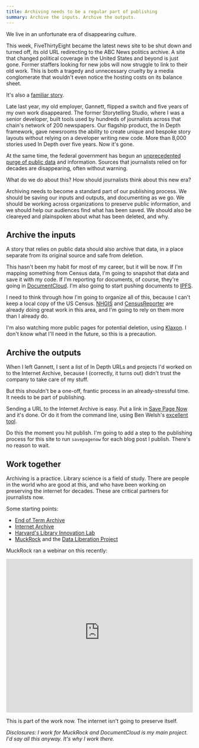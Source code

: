 ```yaml
---
title: Archiving needs to be a regular part of publishing
summary: Archive the inputs. Archive the outputs.
---
```


We live in an unfortunate era of disappearing culture.

This week, FiveThirtyEight became the latest news site to be shut down and turned off, its old URL redirecting to the ABC News politics archive. A site that changed political coverage in the United States and beyond is just gone. Former staffers looking for new jobs will now struggle to link to their old work. This is both a tragedy and unnecessary cruelty by a media conglomerate that wouldn't even notice the hosting costs on its balance sheet.

It's also a [familiar story](https://www.muckrock.com/news/archives/2024/mar/06/for-the-record-the-battle-to-preserve-the-online-archives-of-now-shuttered-newsrooms/).

Late last year, my old employer, Gannett, flipped a switch and five years of my own work disappeared. The former Storytelling Studio, where I was a senior developer, built tools used by hundreds of journalists across that chain's network of 200 newspapers. Our flagship product, the In Depth framework, gave newsrooms the ability to create unique and bespoke story layouts without relying on a developer writing new code. More than 8,000 stories used In Depth over five years. Now it's gone.

At the same time, the federal government has begun an [unprecedented purge of public data](https://www.muckrock.com/news/archives/2025/feb/04/the-fight-to-preserve-federal-government-data/) and information. Sources that journalists relied on for decades are disappearing, often without warning.

What do we do about this? How should journalists think about this new era?

Archiving needs to become a standard part of our publishing process. We should be saving our inputs and outputs, and documenting as we go. We should be working across organizations to preserve public information, and we should help our audiences find what has been saved. We should also be cleareyed and plainspoken about what has been deleted, and why.

## Archive the inputs

A story that relies on public data should also archive that data, in a place separate from its original source and safe from deletion.

This hasn't been my habit for most of my career, but it will be now. If I'm mapping something from Census data, I'm going to snapshot that data and save it with my code. If I'm reporting for documents, of course, they're going in [DocumentCloud]. I'm also going to start pushing documents to [IPFS](https://www.documentcloud.org/add-ons/MuckRock/documentcloud-filecoin-addon/).

I need to think through how I'm going to organize all of this, because I can't keep a local copy of the US Census. [NHGIS] and [CensusReporter] are already doing great work in this area, and I'm going to rely on them more than I already do.

I'm also watching more public pages for potential deletion, using [Klaxon]. I don't know what I'll need in the future, so this is a precaution.

## Archive the outputs

When I left Gannett, I sent a list of In Depth URLs and projects I'd worked on to the Internet Archive, because I (correctly, it turns out) didn't trust the company to take care of my stuff.

But this shouldn't be a one-off, frantic process in an already-stressful time. It needs to be part of publishing.

Sending a URL to the Internet Archive is easy. Put a link in [Save Page Now](https://web.archive.org/save/) and it's done. Or do it from the command line, using Ben Welsh's [excellent tool](https://github.com/palewire/savepagenow).

Do this the moment you hit publish. I'm going to add a step to the publishing process for this site to run `savepagenow` for each blog post I publish. There's no reason to wait.

## Work together

Archiving is a practice. Library science is a field of study. There are people in the world who are good at this, and who have been working on preserving the internet for decades. These are critical partners for journalists now.

Some starting points:

- [End of Term Archive](https://eotarchive.org/)
- [Internet Archive](https://archive.org/)
- [Harvard's Library Innovation Lab](https://lil.law.harvard.edu/)
- [MuckRock](https://www.muckrock.com) and the [Data Liberation Project](https://www.data-liberation-project.org/)

MuckRock ran a webinar on this recently:

<iframe width="100%" height="415" src="https://www.youtube-nocookie.com/embed/hiZuKA-o4V4?si=vHnVwNQU6k9La8o0" title="YouTube video player" frameborder="0" allow="accelerometer; autoplay; clipboard-write; encrypted-media; gyroscope; picture-in-picture; web-share" referrerpolicy="strict-origin-when-cross-origin" allowfullscreen></iframe>

This is part of the work now. The internet isn't going to preserve itself.

_Disclosures: I work for MuckRock and DocumentCloud is my main project. I'd say all this anyway. It's why I work there._

[DocumentCloud]: https://www.documentcloud.org
[NHGIS]: https://www.nhgis.org/
[CensusReporter]: https://censusreporter.org/
[Klaxon]: https://www.documentcloud.org/add-ons/MuckRock/Klaxon/
